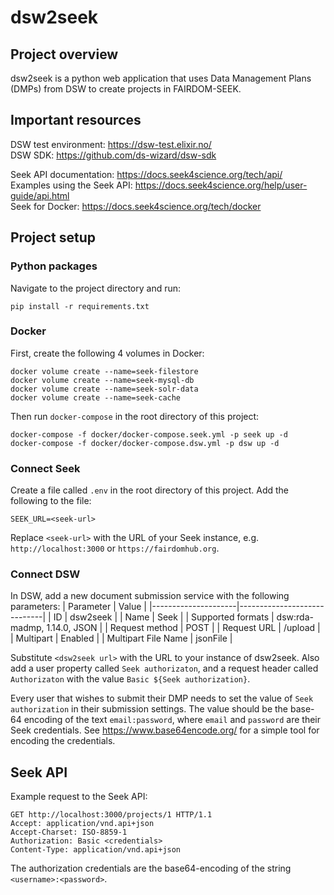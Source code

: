 # dsw2seek

## Project overview

dsw2seek is a python web application that uses Data Management Plans (DMPs) from DSW to create projects in FAIRDOM-SEEK.

## Important resources

DSW test environment: https://dsw-test.elixir.no/ \
DSW SDK: https://github.com/ds-wizard/dsw-sdk

Seek API documentation: https://docs.seek4science.org/tech/api/ \
Examples using the Seek API: https://docs.seek4science.org/help/user-guide/api.html \
Seek for Docker: https://docs.seek4science.org/tech/docker

## Project setup

### Python packages

Navigate to the project directory and run:

```
pip install -r requirements.txt
```

### Docker

First, create the following 4 volumes in Docker:

```
docker volume create --name=seek-filestore
docker volume create --name=seek-mysql-db
docker volume create --name=seek-solr-data
docker volume create --name=seek-cache
```

Then run `docker-compose` in the root directory of this project:

```
docker-compose -f docker/docker-compose.seek.yml -p seek up -d
docker-compose -f docker/docker-compose.dsw.yml -p dsw up -d
```

### Connect Seek

Create a file called `.env` in the root directory of this project. Add the following to the file:
```
SEEK_URL=<seek-url>
```
Replace `<seek-url>` with the URL of your Seek instance, e.g. `http://localhost:3000` or `https://fairdomhub.org`.

### Connect DSW

In DSW, add a new document submission service with the following parameters:
| Parameter           | Value                       |
|---------------------|-----------------------------|
| ID                  | dsw2seek                    |
| Name                | Seek                        |
| Supported formats   | dsw:rda-madmp, 1.14.0, JSON |
| Request method      | POST                        |
| Request URL         | <dsw2seek url>/upload       |
| Multipart           | Enabled                     |
| Multipart File Name | jsonFile                    |

Substitute `<dsw2seek url>` with the URL to your instance of dsw2seek.
Also add a user property called `Seek authorizaton`, and a request header called `Authorizaton` with the value `Basic ${Seek authorization}`.

Every user that wishes to submit their DMP needs to set the value of `Seek authorization` in their submission settings.
The value should be the base-64 encoding of the text `email:password`, where `email` and `password` are their Seek credentials.
See https://www.base64encode.org/ for a simple tool for encoding the credentials.

## Seek API

Example request to the Seek API:

```
GET http://localhost:3000/projects/1 HTTP/1.1
Accept: application/vnd.api+json
Accept-Charset: ISO-8859-1
Authorization: Basic <credentials>
Content-Type: application/vnd.api+json
```

The authorization credentials are the base64-encoding of the string `<username>:<password>`.
